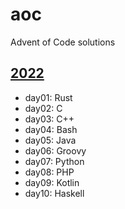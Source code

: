 # aoc
Advent of Code solutions

## [2022](https://adventofcode.com/2022)

* day01: Rust
* day02: C
* day03: C++
* day04: Bash
* day05: Java
* day06: Groovy
* day07: Python
* day08: PHP
* day09: Kotlin
* day10: Haskell
